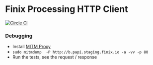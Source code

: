 # Finix Processing HTTP Client

[![Circle CI](https://circleci.com/gh/finix-payments/processing-php-client.svg?style=svg&circle-token=e14235e0e783121b16391bca9cca82898e3ba34e)](https://circleci.com/gh/finix-payments/processing-php-client)

### Debugging

- Install [MITM Proxy](https://mitmproxy.org/)
- `sudo mitmdump  -P http://b.papi.staging.finix.io -a -vv -p 80`
- Run the tests, see the request / response

